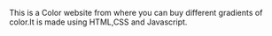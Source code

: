 This is a Color website from where you can buy different gradients of color.It is made using HTML,CSS and Javascript.